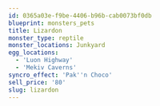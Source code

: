 ```yaml
---
id: 0365a03e-f9be-4406-b96b-cab0073bf0db
blueprint: monsters_pets
title: Lizardon
monster_type: reptile
monster_locations: Junkyard
egg_locations:
  - 'Luon Highway'
  - 'Mekiv Caverns'
syncro_effect: 'Pak''n Choco'
sell_price: '80'
slug: lizardon
---
```

